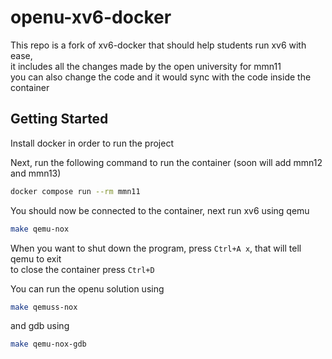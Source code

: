 # openu-xv6-docker

This repo is a fork of xv6-docker that should help students run xv6 with ease,  
it includes all the changes made by the open university for mmn11  
you can also change the code and it would sync with the code inside the container

## Getting Started

Install docker in order to run the project

Next, run the following command to run the container (soon will add mmn12 and mmn13)

```bash
docker compose run --rm mmn11
```

You should now be connected to the container, next run xv6 using qemu

```bash
make qemu-nox
```

When you want to shut down the program, press `Ctrl+A x`, that will tell qemu to exit  
to close the container press `Ctrl+D`

You can run the openu solution using

```bash
make qemuss-nox
```

and gdb using

```bash
make qemu-nox-gdb
```
